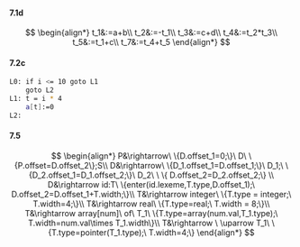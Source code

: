 #### 7.1d

$$
\begin{align*}
t_1&:=a+b\\
t_2&:=-t_1\\
t_3&:=c+d\\
t_4&:=t_2*t_3\\
t_5&:=t_1+c\\
t_7&:=t_4+t_5
\end{align*}
$$

#### 7.2c

```bash
L0: if i <= 10 goto L1
	goto L2
L1: t = i * 4 
	a[t]:=0
L2:
```

#### 7.5

$$
\begin{align*}
P&\rightarrow\ \{D.offset_1=0;\}\ D\ \{P.offset=D.offset_2\};S\\
D&\rightarrow\  \{D_1.offset_1=D.offset_1;\}\ D_1;\ \{D_2.offset_1=D_1.offset_2;\}\ D_2\ \ \{ D.offset_2=D_2.offset_2;\} \\
D&\rightarrow id:T\ \{enter(id.lexeme,T.type,D.offset_1);\ D.offset_2=D.offset_1+T.width;\}\\
T&\rightarrow integer\  \{T.type = integer;\ T.width=4;\}\\
T&\rightarrow real\  \{T.type=real;\ T.width = 8;\}\\
T&\rightarrow array[num]\ of\ T_1\ \{T.type=array(num.val,T_1.type);\ T.width=num.val\times T_1.width\}\\
T&\rightarrow \ \uparrow T_1\ \{T.type=pointer(T_1.type);\ T.width=4;\}
\end{align*}
$$

